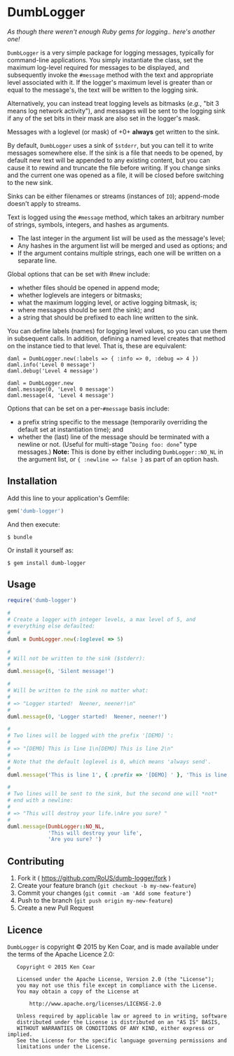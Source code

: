 # DumbLogger

*As though there weren't enough Ruby gems for logging.. here's another one!*

`DumbLogger` is a very simple package for logging messages, typically
for command-line applications.  You simply instantiate the class, set
the maximum log-level required for messages to be displayed, and
subsequently invoke the `#message` method with the text and
appropriate level associated with it.  If the logger's maximum level
is greater than or equal to the message's, the text will be written to
the logging sink.

Alternatively, you can instead treat logging levels as bitmasks
(_e.g._, "bit 3 means log network activity"), and messages will be
sent to the logging sink if any of the set bits in their mask are also
set in the logger's mask.

Messages with a loglevel (or mask) of +0+ **always** get written to
the sink.

By default, `DumbLogger` uses a sink of `$stderr`, but you can tell it
to write messages somewhere else.  If the sink is a file that needs to
be opened, by default new text will be appended to any existing
content, but you can cause it to rewind and truncate the file before
writing.  If you change sinks and the current one was opened as a
file, it will be closed before switching to the new sink.

Sinks can be either filenames or streams (instances of `IO`);
append-mode doesn't apply to streams.

Text is logged using the `#message` method, which takes an arbitrary
number of strings, symbols, integers, and hashes as arguments.

* The last integer in the argument list will be used as the message's
  level;
* Any hashes in the argument list will be merged and used as options;
  and
* If the argument contains multiple strings, each one will be written
  on a separate line.

Global options that can be set with #new include:

* whether files should be opened in append mode;
* whether loglevels are integers or bitmasks; 
* what the maximum logging level, or active logging bitmask, is;
* where messages should be sent (the sink); and
* a string that should be prefixed to each line written to the sink.

You can define labels (names) for logging level values, so you can use
them in subsequent calls.  In addition, defining a named level creates
that method on the instance tied to that level.  That is, these are
equivalent:

```
daml = DumbLogger.new(:labels => { :info => 0, :debug => 4 })
daml.info('Level 0 message')
daml.debug('Level 4 message')

daml = DumbLogger.new
daml.message(0, 'Level 0 message')
daml.message(4, 'Level 4 message')
```

Options that can be set on a per-`#message` basis include:

* a prefix string specific to the message (temporarily overriding the
  default set at instantiation time); and
* whether the (last) line of the message should be terminated with a
  newline or not.  (Useful for multi-stage "`Doing foo: done`" type
  messages.) **Note:** This is done by either including `DumbLogger::NO_NL`
  in the argument list, or `{ :newline => false }` as part of an option
  hash.

## Installation

Add this line to your application's Gemfile:

```ruby
gem('dumb-logger')
```

And then execute:

    $ bundle

Or install it yourself as:

    $ gem install dumb-logger

## Usage

```ruby
require('dumb-logger')

#
# Create a logger with integer levels, a max level of 5, and
# everything else defaulted:
#
duml = DumbLogger.new(:loglevel => 5)

#
# Will not be written to the sink ($stderr):
#
duml.message(6, 'Silent message!')

#
# Will be written to the sink no matter what:
#
# => "Logger started!  Neener, neener!\n"
#
duml.message(0, 'Logger started!  Neener, neener!')

#
# Two lines will be logged with the prefix '[DEMO] ':
#
# => "[DEMO] This is line 1\n[DEMO] This is line 2\n"
#
# Note that the default loglevel is 0, which means 'always send'.
#
duml.message('This is line 1', { :prefix => '[DEMO] ' }, 'This is line 2')

#
# Two lines will be sent to the sink, but the second one will *not*
# end with a newline:
#
# => "This will destroy your life.\nAre you sure? "
#
duml.message(DumbLogger::NO_NL,
             'This will destroy your life',
             'Are you sure? ')
```

## Contributing

1. Fork it ( https://github.com/RoUS/dumb-logger/fork )
2. Create your feature branch (`git checkout -b my-new-feature`)
3. Commit your changes (`git commit -am 'Add some feature'`)
4. Push to the branch (`git push origin my-new-feature`)
5. Create a new Pull Request

## Licence

`DumbLogger` is copyright © 2015 by Ken Coar, and is made available
under the terms of the Apache Licence 2.0:

```
   Copyright © 2015 Ken Coar

   Licensed under the Apache License, Version 2.0 (the "License");
   you may not use this file except in compliance with the License.
   You may obtain a copy of the License at

       http://www.apache.org/licenses/LICENSE-2.0

   Unless required by applicable law or agreed to in writing, software
   distributed under the License is distributed on an "AS IS" BASIS,
   WITHOUT WARRANTIES OR CONDITIONS OF ANY KIND, either express or implied.
   See the License for the specific language governing permissions and
   limitations under the License.
```
